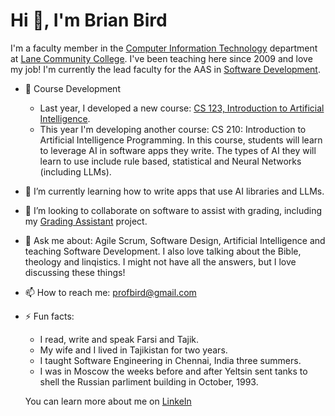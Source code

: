 # Hi 👋, I'm Brian Bird

I'm a faculty member in the [Computer Information Technology](https://www.lanecc.edu/programs-academics/academic-departments/business-technology-and-trades/computer-information-technology) department at [Lane Community College](https://www.lanecc.edu/). I've been teaching here since 2009 and love my job! I'm currently the lead faculty for the AAS in [Software Development](https://www.lanecc.edu/programs-academics/areas-study/computer-science-and-information-technology/software-development).


- 🔭 Course Development
  - Last year, I developed a new course: [CS 123, Introduction to Artificial Intelligence](https://lanecc.smartcatalogiq.com/2024-2025/lcc-catalog/courses/cs-computer-science/100/cs-123/).
  - This year I'm developing another course: CS 210: Introduction to Artificial Intelligence Programming. In this course, students will learn to leverage AI in software apps they write. The types of AI they will learn to use include rule based, statistical and Neural Networks (including LLMs).

- 🌱 I’m currently learning how to write apps that use AI libraries and LLMs.
- 👯 I’m looking to collaborate on software to assist with grading, including my [Grading Assistant](https://github.com/ProfBird/GradingAssistant) project.
- 💬 Ask me about: Agile Scrum, Software Design, Artificial Intelligence and teaching Software Development. I also love talking about the Bible, theology and linqistics.  I might not have all the answers, but I love discussing these things!
- 📫 How to reach me: profbird@gmail.com
- ⚡ Fun facts:
  - I read, write and speak Farsi and Tajik.
  - My wife and I lived in Tajikistan for two years.
  - I taught Software Engineering in Chennai, India three summers.
  - I was in Moscow the weeks before and after Yeltsin sent tanks to shell the Russian parliment building in October, 1993.

  You can learn more about me on [LinkeIn](https://www.linkedin.com/in/brianabird/)
